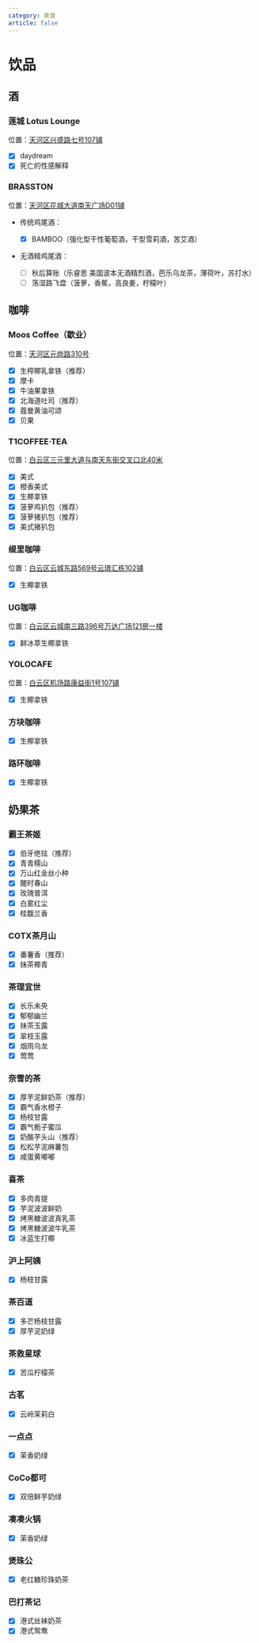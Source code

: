 ```yaml
---
category: 美食
article: false
---
```


# 饮品

## 酒

### 莲城 Lotus Lounge

<i class="fa-solid fa-location-dot"></i> 位置：<a href="https://ditu.amap.com/place/B0FFHBYPRP" target="_blank">天河区兴盛路七号107铺</a>

- [x] daydream
- [x] 死亡的性感解释

### BRASSTON

<i class="fa-solid fa-location-dot"></i> 位置：<a href="https://ditu.amap.com/place/B0FFJNAY1S" target="_blank">天河区花城大道南天广场D01铺</a>

- 传统鸡尾酒：

  - [x] BAMBOO（强化型干性葡萄酒，干型雪莉酒，苦艾酒）

- 无酒精鸡尾酒：

  - [ ] 秋后算账（乐睿思 美国波本无酒精烈酒，芭乐乌龙茶，薄荷叶，苏打水）
  - [ ] 荡湿路飞盘（菠萝，香蕉，高良姜，柠檬叶）

## 咖啡

### Moos Coffee（歇业）

<i class="fa-solid fa-location-dot"></i> 位置：<a href="https://ditu.amap.com/place/B0FFFOBIXZ" target="_blank">天河区元岗路310号</a>

- [x] 生榨椰乳拿铁（推荐）
- [x] 摩卡
- [x] 牛油果拿铁
- [x] 北海道吐司（推荐）
- [x] 蔻曼黄油可颂
- [x] 贝果

### T1COFFEE·TEA

<i class="fa-solid fa-location-dot"></i> 位置：<a href="https://ditu.amap.com/place/B0JKB7C6CY" target="_blank">白云区三元里大道与南天东街交叉口北40米</a>

- [x] 美式
- [x] 橙香美式
- [x] 生椰拿铁
- [x] 菠萝鸡扒包（推荐）
- [x] 菠萝猪扒包（推荐）
- [x] 美式猪扒包

### 缇里咖啡

<i class="fa-solid fa-location-dot"></i> 位置：<a href="https://ditu.amap.com/place/B0HR4R1AKF" target="_blank">白云区云城东路569号云璟汇栋102铺</a>

- [x] 生椰拿铁

### UG咖啡

<i class="fa-solid fa-location-dot"></i> 位置：<a href="https://ditu.amap.com/place/B0I1D5OREN" target="_blank">白云区云城南三路396号万达广场121房一楼</a>

- [x] 鲜冰萃生椰拿铁

### YOLOCAFE

<i class="fa-solid fa-location-dot"></i> 位置：<a href="https://ditu.amap.com/place/B0JD6C19MD" target="_blank">白云区机场路康益街1号107铺</a>

- [x] 生椰拿铁

### 方块咖啡

- [x] 生椰拿铁

### 路环咖啡

- [x] 生椰拿铁

## 奶果茶

### 霸王茶姬

- [x] 伯牙绝铉（推荐）
- [x] 青青糯山
- [x] 万山红金丝小种
- [x] 醒时春山
- [x] 玫瑰普洱
- [x] 白雾红尘
- [x] 桂馥兰香

### COTX茶月山

- [x] 番薯香（推荐）
- [x] 抹茶椰青

### 茶理宜世

- [x] 长乐未央
- [x] 郁郁幽兰
- [x] 抹茶玉露
- [x] 翠枝玉露
- [x] 烟雨乌龙
- [x] 莺莺

### 奈雪的茶

- [x] 厚芋泥鲜奶茶（推荐）
- [x] 霸气香水橙子
- [x] 杨枝甘露
- [x] 霸气栀子蜜瓜
- [x] 奶酪芋头山（推荐）
- [x] 松松芋泥麻薯包
- [x] 咸蛋黄嘟嘟

### 喜茶

- [x] 多肉青提
- [x] 芋泥波波鲜奶
- [x] 烤黑糖波波真乳茶
- [x] 烤黑糖波波牛乳茶
- [x] 冰蓝生打椰

### 沪上阿姨

- [x] 杨枝甘露

### 茶百道

- [x] 多芒杨枝甘露
- [x] 厚芋泥奶绿

### 茶救星球

- [x] 苦瓜柠檬茶

### 古茗

- [x] 云岭茉莉白

### 一点点

- [x] 茉香奶绿

### CoCo都可

- [x] 双倍鲜芋奶绿

### 凑凑火锅

- [x] 茉香奶绿

### 煲珠公

- [x] 老红糖珍珠奶茶

### 巴打茶记

- [x] 港式丝袜奶茶
- [x] 港式鸳鸯